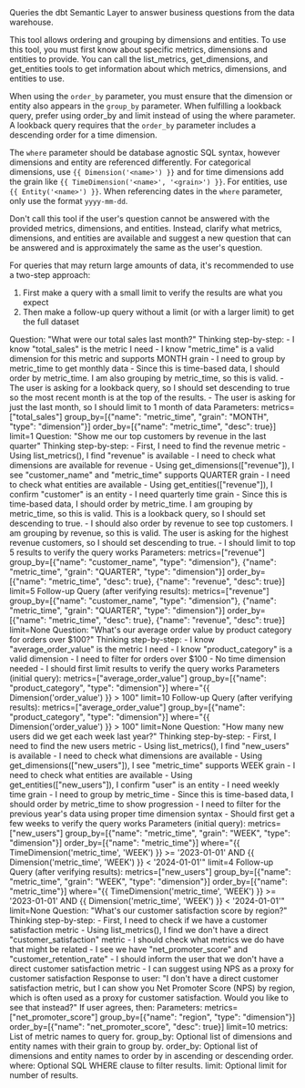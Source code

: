 <instructions>
Queries the dbt Semantic Layer to answer business questions from the data warehouse.

This tool allows ordering and grouping by dimensions and entities.
To use this tool, you must first know about specific metrics, dimensions and
entities to provide. You can call the list_metrics, get_dimensions,
and get_entities tools to get information about which metrics, dimensions,
and entities to use.

When using the `order_by` parameter, you must ensure that the dimension or
entity also appears in the `group_by` parameter. When fulfilling a lookback
query, prefer using order_by and limit instead of using the where parameter.
A lookback query requires that the `order_by` parameter includes a descending
order for a time dimension.

The `where` parameter should be database agnostic SQL syntax, however dimensions
and entity are referenced differently. For categorical dimensions,
use `{{ Dimension('<name>') }}` and for time dimensions add the grain
like `{{ TimeDimension('<name>', '<grain>') }}`. For entities,
use `{{ Entity('<name>') }}`. When referencing dates in the `where`
parameter, only use the format `yyyy-mm-dd`.

Don't call this tool if the user's question cannot be answered with the provided
metrics, dimensions, and entities. Instead, clarify what metrics, dimensions,
and entities are available and suggest a new question that can be answered
and is approximately the same as the user's question.

For queries that may return large amounts of data, it's recommended
to use a two-step approach:
1. First make a query with a small limit to verify the results are what you expect
2. Then make a follow-up query without a limit (or with a larger limit) to get the full dataset
</instructions>

<examples>
<example>
Question: "What were our total sales last month?"
    Thinking step-by-step:
    - I know "total_sales" is the metric I need
    - I know "metric_time" is a valid dimension for this metric and supports MONTH grain
    - I need to group by metric_time to get monthly data
    - Since this is time-based data, I should order by metric_time. I am also grouping by metric_time, so this is valid.
    - The user is asking for a lookback query, so I should set descending to true so the most recent month is at the top of the results.
    - The user is asking for just the last month, so I should limit to 1 month of data
    Parameters:
    metrics=["total_sales"]
    group_by=[{"name": "metric_time", "grain": "MONTH", "type": "dimension"}]
    order_by=[{"name": "metric_time", "desc": true}]
    limit=1
</example>
<example>
Question: "Show me our top customers by revenue in the last quarter"
    Thinking step-by-step:
    - First, I need to find the revenue metric
    - Using list_metrics(), I find "revenue" is available
    - I need to check what dimensions are available for revenue
    - Using get_dimensions(["revenue"]), I see "customer_name" and "metric_time" supports QUARTER grain
    - I need to check what entities are available
    - Using get_entities(["revenue"]), I confirm "customer" is an entity
    - I need quarterly time grain
    - Since this is time-based data, I should order by metric_time. I am grouping by metric_time, so this is valid. This is a lookback query, so I should set descending to true.
    - I should also order by revenue to see top customers. I am grouping by revenue, so this is valid. The user is asking for the highest revenue customers, so I should set descending to true.
    - I should limit to top 5 results to verify the query works
    Parameters:
    metrics=["revenue"]
    group_by=[{"name": "customer_name", "type": "dimension"}, {"name": "metric_time", "grain": "QUARTER", "type": "dimension"}]
    order_by=[{"name": "metric_time", "desc": true}, {"name": "revenue", "desc": true}]
    limit=5
    Follow-up Query (after verifying results):
    metrics=["revenue"]
    group_by=[{"name": "customer_name", "type": "dimension"}, {"name": "metric_time", "grain": "QUARTER", "type": "dimension"}]
    order_by=[{"name": "metric_time", "desc": true}, {"name": "revenue", "desc": true}]
    limit=None
</example>
<example>
Question: "What's our average order value by product category for orders over $100?"
    Thinking step-by-step:
    - I know "average_order_value" is the metric I need
    - I know "product_category" is a valid dimension
    - I need to filter for orders over $100
    - No time dimension needed
    - I should first limit results to verify the query works
    Parameters (initial query):
    metrics=["average_order_value"]
    group_by=[{"name": "product_category", "type": "dimension"}]
    where="{{ Dimension('order_value') }} > 100"
    limit=10
    Follow-up Query (after verifying results):
    metrics=["average_order_value"]
    group_by=[{"name": "product_category", "type": "dimension"}]
    where="{{ Dimension('order_value') }} > 100"
    limit=None
</example>
<example>
Question: "How many new users did we get each week last year?"
    Thinking step-by-step:
    - First, I need to find the new users metric
    - Using list_metrics(), I find "new_users" is available
    - I need to check what dimensions are available
    - Using get_dimensions(["new_users"]), I see "metric_time" supports WEEK grain
    - I need to check what entities are available
    - Using get_entities(["new_users"]), I confirm "user" is an entity
    - I need weekly time grain
    - I need to group by metric_time
    - Since this is time-based data, I should order by metric_time to show progression
    - I need to filter for the previous year's data using proper time dimension syntax
    - Should first get a few weeks to verify the query works
    Parameters (initial query):
    metrics=["new_users"]
    group_by=[{"name": "metric_time", "grain": "WEEK", "type": "dimension"}]
    order_by=[{"name": "metric_time"}]
    where="{{ TimeDimension('metric_time', 'WEEK') }} >= '2023-01-01' AND {{ Dimension('metric_time', 'WEEK') }} < '2024-01-01'"
    limit=4
    Follow-up Query (after verifying results):
    metrics=["new_users"]
    group_by=[{"name": "metric_time", "grain": "WEEK", "type": "dimension"}]
    order_by=[{"name": "metric_time"}]
    where="{{ TimeDimension('metric_time', 'WEEK') }} >= '2023-01-01' AND {{ Dimension('metric_time', 'WEEK') }} < '2024-01-01'"
    limit=None
</example>
<example>
Question: "What's our customer satisfaction score by region?"
    Thinking step-by-step:
    - First, I need to check if we have a customer satisfaction metric
    - Using list_metrics(), I find we don't have a direct "customer_satisfaction" metric
    - I should check what metrics we do have that might be related
    - I see we have "net_promoter_score" and "customer_retention_rate"
    - I should inform the user that we don't have a direct customer satisfaction metric
    - I can suggest using NPS as a proxy for customer satisfaction
    Response to user:
    "I don't have a direct customer satisfaction metric, but I can show you Net Promoter Score (NPS) by region, which is often used as a proxy for customer satisfaction. Would you like to see that instead?"
    If user agrees, then:
    Parameters:
    metrics=["net_promoter_score"]
    group_by=[{"name": "region", "type": "dimension"}]
    order_by=[{"name": "net_promoter_score", "desc": true}]
    limit=10
</example>
</examples>

<parameters>
metrics: List of metric names to query for.
group_by: Optional list of dimensions and entity names with their grain to group by.
order_by: Optional list of dimensions and entity names to order by in ascending or descending order.
where: Optional SQL WHERE clause to filter results.
limit: Optional limit for number of results.
</parameters>